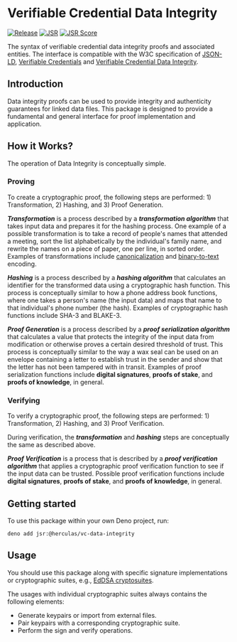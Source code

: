 # Verifiable Credential Data Integrity

[![Release](https://github.com/herculas/vc-data-integrity/actions/workflows/release.yml/badge.svg)](https://github.com/herculas/vc-data-integrity/actions/workflows/release.yml)
[![JSR](https://jsr.io/badges/@herculas/vc-data-integrity)](https://jsr.io/@herculas/vc-data-integrity)
[![JSR Score](https://jsr.io/badges/@herculas/vc-data-integrity/score)](https://jsr.io/@herculas/vc-data-integrity)

The syntax of verifiable credential data integrity proofs and associated entities. The interface is compatible with the
W3C specification of [JSON-LD](https://www.w3.org/TR/json-ld11/),
[Verifiable Credentials](https://www.w3.org/TR/vc-data-model-2.0/) and
[Verifiable Credential Data Integrity](https://www.w3.org/TR/vc-data-integrity/).

## Introduction

Data integrity proofs can be used to provide integrity and authenticity guarantees for linked data files. This package
is designed to provide a fundamental and general interface for proof implementation and application.

## How it Works?

The operation of Data Integrity is conceptually simple.

### Proving

To create a cryptographic proof, the following steps are performed: 1) Transformation, 2) Hashing, and 3) Proof
Generation.

**_Transformation_** is a process described by a **_transformation algorithm_** that takes input data and prepares it
for the hashing process. One example of a possible transformation is to take a record of people's names that attended a
meeting, sort the list alphabetically by the individual's family name, and rewrite the names on a piece of paper, one
per line, in sorted order. Examples of transformations include
[canonicalization](https://en.wikipedia.org/wiki/Canonicalization) and
[binary-to-text](https://en.wikipedia.org/wiki/Binary-to-text_encoding) encoding.

**_Hashing_** is a process described by a **_hashing algorithm_** that calculates an identifier for the transformed data
using a cryptographic hash function. This process is conceptually similar to how a phone address book functions, where
one takes a person's name (the input data) and maps that name to that individual's phone number (the hash). Examples of
cryptographic hash functions include SHA-3 and BLAKE-3.

**_Proof Generation_** is a process described by a **_proof serialization algorithm_** that calculates a value that
protects the integrity of the input data from modification or otherwise proves a certain desired threshold of trust.
This process is conceptually similar to the way a wax seal can be used on an envelope containing a letter to establish
trust in the sender and show that the letter has not been tampered with in transit. Examples of proof serialization
functions include **digital signatures**, **proofs of stake**, and **proofs of knowledge**, in general.

### Verifying

To verify a cryptographic proof, the following steps are performed: 1) Transformation, 2) Hashing, and 3) Proof
Verification.

During verification, the **_transformation_** and **_hashing_** steps are conceptually the same as described above.

**_Proof Verification_** is a process that is described by a **_proof verification algorithm_** that applies a
cryptographic proof verification function to see if the input data can be trusted. Possible proof verification functions
include **digital signatures**, **proofs of stake**, and **proofs of knowledge**, in general.

## Getting started

To use this package within your own Deno project, run:

```shell
deno add jsr:@herculas/vc-data-integrity
```

## Usage

You should use this package along with specific signature implementations or cryptographic suites, e.g.,
[EdDSA cryptosuites](https://jsr.io/@herculas/vc-suite-eddsa).

The usages with individual cryptographic suites always contains the following elements:

- Generate keypairs or import from external files.
- Pair keypairs with a corresponding cryptographic suite.
- Perform the sign and verify operations.
